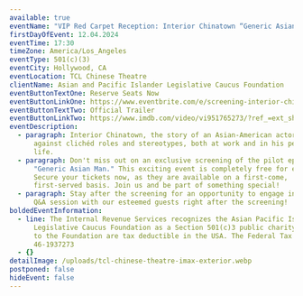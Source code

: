 ```yaml
---
available: true
eventName: "VIP Red Carpet Reception: Interior Chinatown “Generic Asian Man”"
firstDayOfEvent: 12.04.2024
eventTime: 17:30
timeZone: America/Los_Angeles
eventType: 501(c)(3)
eventCity: Hollywood, CA
eventLocation: TCL Chinese Theatre
clientName: Asian and Pacific Islander Legislative Caucus Foundation
eventButtonTextOne: Reserve Seats Now
eventButtonLinkOne: https://www.eventbrite.com/e/screening-interior-chinatown-generic-asian-man-tickets-1076817974549?aff=oddtdtcreator
eventButtonTextTwo: Official Trailer
eventButtonLinkTwo: https://www.imdb.com/video/vi951765273/?ref_=ext_shr_lnk
eventDescription:
  - paragraph: Interior Chinatown, the story of an Asian-American actor struggling
      against clichéd roles and stereotypes, both at work and in his personal
      life.
  - paragraph: Don't miss out on an exclusive screening of the pilot episode
      "Generic Asian Man." This exciting event is completely free for everyone!
      Secure your tickets now, as they are available on a first-come,
      first-served basis. Join us and be part of something special!
  - paragraph: Stay after the screening for an opportunity to engage in a special
      Q&A session with our esteemed guests right after the screening!
boldedEventInformation:
  - line: The Internal Revenue Services recognizes the Asian Pacific Islander
      Legislative Caucus Foundation as a Section 501(c)3 public charity. Gifts
      to the Foundation are tax deductible in the USA. The Federal Tax ID# is
      46-1937273
  - {}
detailImage: /uploads/tcl-chinese-theatre-imax-exterior.webp
postponed: false
hideEvent: false
---
```

